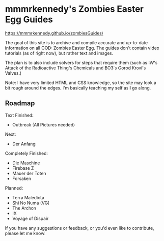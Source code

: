# mmmrkennedy's Zombies Easter Egg Guides

https://mmmrkennedy.github.io/zombiesGuides/

The goal of this site is to archive and compile accurate and up-to-date information on all COD: Zombies Easter Egg.
The guides don't contain video tutorials (as of right now), but rather text and images.

The plan is to also include solvers for steps that require them (such as IW's Attack of the Radioactive Thing's Chemicals and BO3's Gorod Krovi's Valves.)

Note: I have very limited HTML and CSS knowledge, so the site may look a bit rough around the edges. I'm basically teaching my self as I go along.


## Roadmap
Text Finished:
- Outbreak (All Pictures needed)

Next:
- Der Anfang

Completely Finished:
- Die Maschine
- Firebase Z
- Mauer der Toten
- Forsaken

Planned:
- Terra Maledicta
- Shi No Numa (VG)
- The Archon
- IX
- Voyage of Dispair

If you have any suggestions or feedback, or you'd even like to contribute, please let me know!


